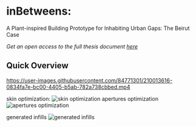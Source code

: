 # inBetweens:
A Plant-inspired Building Prototype for Inhabiting Urban Gaps: The Beirut Case

_Get an open access to the full thesis document [here](https://www.politesi.polimi.it/handle/10589/183174)_

## Quick Overview


https://user-images.githubusercontent.com/84771301/210013616-0834fa7e-bc00-4405-b5ab-782a738cbbed.mp4



skin optimization:
![skin optimization](https://lh3.googleusercontent.com/3H9DXu8MbD71msefXar5qeMtRVsvuK_poO75IwbuTCdBHKXhqVMqwlpQo0qFrS09Yjc=w2400)
apertures optimization
![apertures optimization](https://lh5.googleusercontent.com/19dewEs4cSw9273SuBwtMOr5bbumgLmEPTdeEeMbIcDLWGvC7F79PR1c2gzS9RDo7iQ=w2400)

generated infills
![generated infills](https://lh6.googleusercontent.com/D926DfwNBLrm1MlQPD7JOhwMtHWxcTwq6SegNOYfLFbKk64NAYW_yHdjDJwbkvvAUMY=w2400)


